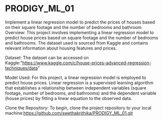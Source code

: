 # PRODIGY_ML_01
Implement a linear regression model to predict the prices of houses based on their square footage and the number of bedrooms and bathroom
Overview:
This project involves implementing a linear regression model to predict house prices based on square footage and the number of bedrooms and bathrooms. The dataset used is sourced from Kaggle and contains relevant information about housing features and prices.

Dataset:
The dataset can be accessed on Kaggle:"https://www.kaggle.com/c/house-prices-advanced-regression-techniques/data"

Model Used:
For this project, a linear regression model is employed to predict house prices. Linear regression is a supervised learning algorithm that establishes a relationship between independent variables (square footage, number of bedrooms, and bathrooms) and the dependent variable (house prices) by fitting a linear equation to the observed data.

Clone the Repository:
To begin, clone the project repository to your local machine:https://github.com/swethakrithika/PRODIGY_ML_01.git
